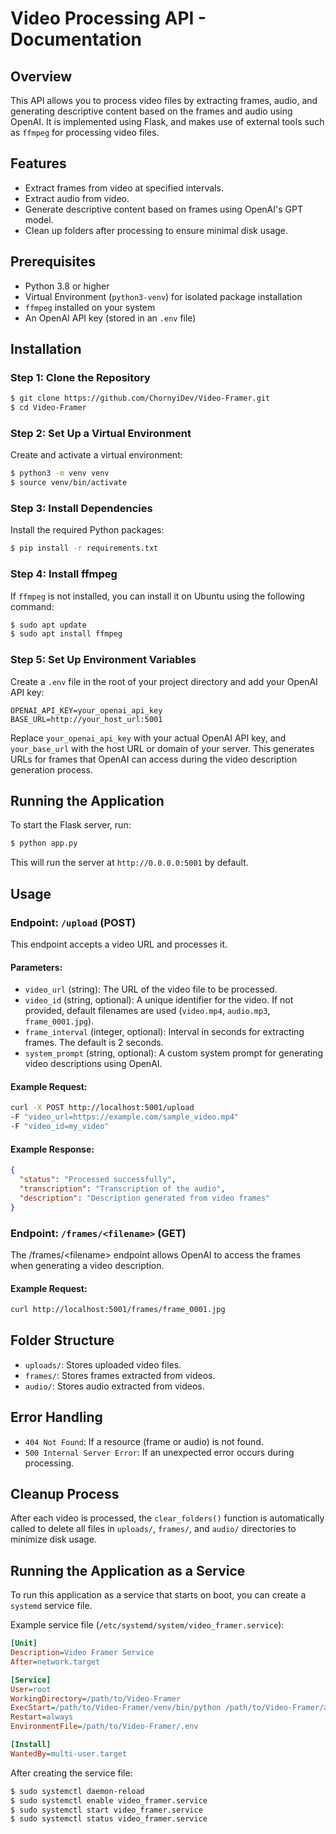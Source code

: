 # Video Processing API - Documentation

## Overview

This API allows you to process video files by extracting frames, audio, and generating descriptive content based on the frames and audio using OpenAI. It is implemented using Flask, and makes use of external tools such as `ffmpeg` for processing video files.

## Features

- Extract frames from video at specified intervals.
- Extract audio from video.
- Generate descriptive content based on frames using OpenAI's GPT model.
- Clean up folders after processing to ensure minimal disk usage.

## Prerequisites

- Python 3.8 or higher
- Virtual Environment (`python3-venv`) for isolated package installation
- `ffmpeg` installed on your system
- An OpenAI API key (stored in an `.env` file)

## Installation

### Step 1: Clone the Repository

```sh
$ git clone https://github.com/ChornyiDev/Video-Framer.git
$ cd Video-Framer
```

### Step 2: Set Up a Virtual Environment

Create and activate a virtual environment:

```sh
$ python3 -m venv venv
$ source venv/bin/activate
```

### Step 3: Install Dependencies

Install the required Python packages:

```sh
$ pip install -r requirements.txt
```

### Step 4: Install ffmpeg

If `ffmpeg` is not installed, you can install it on Ubuntu using the following command:

```sh
$ sudo apt update
$ sudo apt install ffmpeg
```

### Step 5: Set Up Environment Variables

Create a `.env` file in the root of your project directory and add your OpenAI API key:

```
OPENAI_API_KEY=your_openai_api_key
BASE_URL=http://your_host_url:5001
```

Replace `your_openai_api_key` with your actual OpenAI API key, and `your_base_url` with the host URL or domain of your server. This generates URLs for frames that OpenAI can access during the video description generation process.

## Running the Application

To start the Flask server, run:

```sh
$ python app.py
```

This will run the server at `http://0.0.0.0:5001` by default.

## Usage

### Endpoint: `/upload` (POST)

This endpoint accepts a video URL and processes it.

#### Parameters:

- `video_url` (string): The URL of the video file to be processed.
- `video_id` (string, optional): A unique identifier for the video. If not provided, default filenames are used (`video.mp4`, `audio.mp3`, `frame_0001.jpg`).
- `frame_interval` (integer, optional): Interval in seconds for extracting frames. The default is 2 seconds.
- `system_prompt` (string, optional): A custom system prompt for generating video descriptions using OpenAI.

#### Example Request:

```sh
curl -X POST http://localhost:5001/upload
-F "video_url=https://example.com/sample_video.mp4" 
-F "video_id=my_video" 
```

#### Example Response:

```json
{
  "status": "Processed successfully",
  "transcription": "Transcription of the audio",
  "description": "Description generated from video frames"
}
```

### Endpoint: `/frames/<filename>` (GET)

The /frames/\<filename> endpoint allows OpenAI to access the frames when generating a video description.&#x20;

#### Example Request:

```sh
curl http://localhost:5001/frames/frame_0001.jpg
```

## Folder Structure

- `uploads/`: Stores uploaded video files.
- `frames/`: Stores frames extracted from videos.
- `audio/`: Stores audio extracted from videos.

## Error Handling

- `404 Not Found`: If a resource (frame or audio) is not found.
- `500 Internal Server Error`: If an unexpected error occurs during processing.

## Cleanup Process

After each video is processed, the `clear_folders()` function is automatically called to delete all files in `uploads/`, `frames/`, and `audio/` directories to minimize disk usage.

## Running the Application as a Service

To run this application as a service that starts on boot, you can create a `systemd` service file.

Example service file (`/etc/systemd/system/video_framer.service`):

```ini
[Unit]
Description=Video Framer Service
After=network.target

[Service]
User=root
WorkingDirectory=/path/to/Video-Framer
ExecStart=/path/to/Video-Framer/venv/bin/python /path/to/Video-Framer/app.py
Restart=always
EnvironmentFile=/path/to/Video-Framer/.env

[Install]
WantedBy=multi-user.target
```

After creating the service file:

```sh
$ sudo systemctl daemon-reload
$ sudo systemctl enable video_framer.service
$ sudo systemctl start video_framer.service
$ sudo systemctl status video_framer.service
```
